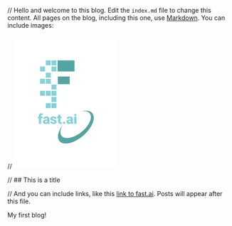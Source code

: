 // Hello and welcome to this blog. Edit the `index.md` file to change this content. All pages on the blog, including this one, use [Markdown](https://guides.github.com/features/mastering-markdown/). You can include images:

// ![Image of fast.ai logo](images/logo.png)

// ## This is a title

// And you can include links, like this [link to fast.ai](https://www.fast.ai). Posts will appear after this file. 

My first blog!
